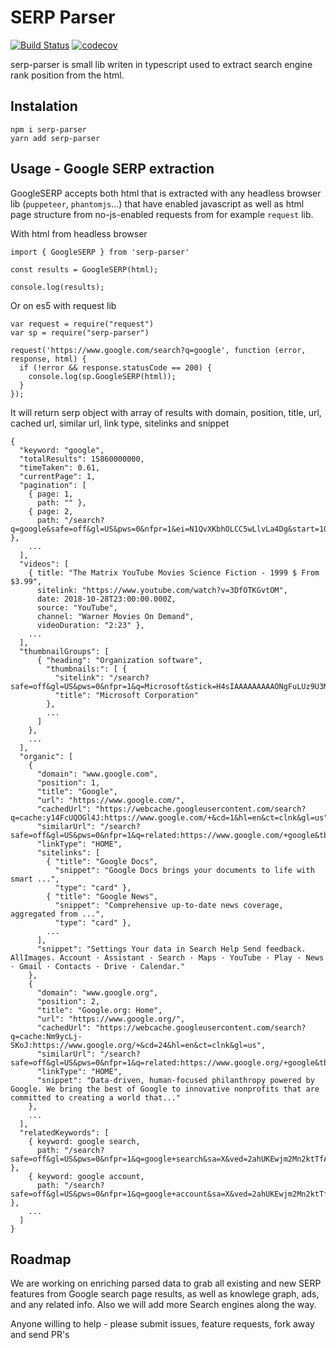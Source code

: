 # SERP Parser

[![Build Status](https://travis-ci.org/zlurad/serp-parser.svg?branch=master)](https://travis-ci.org/zlurad/serp-parser) [![codecov](https://codecov.io/gh/zlurad/serp-parser/branch/master/graph/badge.svg)](https://codecov.io/gh/zlurad/serp-parser)

serp-parser is small lib writen in typescript used to extract search engine rank position from the html.

## Instalation

```
npm i serp-parser
yarn add serp-parser
```

## Usage - Google SERP extraction

GoogleSERP accepts both html that is extracted with any headless browser lib (`puppeteer`, `phantomjs`...) that have enabled javascript as well as html page structure from no-js-enabled requests from for example `request` lib.

With html from headless browser

```
import { GoogleSERP } from 'serp-parser'

const results = GoogleSERP(html);

console.log(results);
```

Or on es5 with request lib

```
var request = require("request")
var sp = require("serp-parser")

request('https://www.google.com/search?q=google', function (error, response, html) {
  if (!error && response.statusCode == 200) {
    console.log(sp.GoogleSERP(html));
  }
});
```

It will return serp object with array of results with domain, position, title, url, cached url, similar url, link type, sitelinks and snippet

```
{
  "keyword: "google",
  "totalResults": 15860000000,
  "timeTaken": 0.61,
  "currentPage": 1,
  "pagination": [
    { page: 1,
      path: "" },
    { page: 2,
      path: "/search?q=google&safe=off&gl=US&pws=0&nfpr=1&ei=N1QvXKbhOLCC5wLlvLa4Dg&start=10&sa=N&ved=0ahUKEwjm2Mn2ktTfAhUwwVkKHWWeDecQ8tMDCOwB" },
    ...
  ],
  "videos": [
    { title: "The Matrix YouTube Movies Science Fiction - 1999 $ From $3.99",
      sitelink: "https://www.youtube.com/watch?v=3DfOTKGvtOM",
      date: 2018-10-28T23:00:00.000Z,
      source: "YouTube",
      channel: "Warner Movies On Demand",
      videoDuration: "2:23" },
    ...
  ],
  "thumbnailGroups": [
      { "heading": "Organization software",
        "thumbnails:": [ {
          "sitelink": "/search?safe=off&gl=US&pws=0&nfpr=1&q=Microsoft&stick=H4sIAAAAAAAAAONgFuLUz9U3MDFNNk9S4gAzi8tMtGSyk630k0qLM_NSi4v1M4uLS1OLrIozU1LLEyuLVzGKp1n5F6Un5mVWJZZk5ucpFOenlZQnFqUCAMQud6xPAAAA&sa=X&ved=2ahUKEwjm2Mn2ktTfAhUwwVkKHWWeDecQxA0wHXoECAQQBQ",
          "title": "Microsoft Corporation"
        },
        ...
      ]
    },
    ...
  ],
  "organic": [
    {
      "domain": "www.google.com",
      "position": 1,
      "title": "Google",
      "url": "https://www.google.com/",
      "cachedUrl": "https://webcache.googleusercontent.com/search?q=cache:y14FcUQOGl4J:https://www.google.com/+&cd=1&hl=en&ct=clnk&gl=us",
      "similarUrl": "/search?safe=off&gl=US&pws=0&nfpr=1&q=related:https://www.google.com/+google&tbo=1&sa=X&ved=2ahUKEwjm2Mn2ktTfAhUwwVkKHWWeDecQHzAAegQIARAG",
      "linkType": "HOME",
      "sitelinks": [
        { "title": "Google Docs",
          "snippet": "Google Docs brings your documents to life with smart ...",
          "type": "card" },
        { "title": "Google News",
          "snippet": "Comprehensive up-to-date news coverage, aggregated from ...",
          "type": "card" },
        ...
      ],
      "snippet": "Settings Your data in Search Help Send feedback. AllImages. Account · Assistant · Search · Maps · YouTube · Play · News · Gmail · Contacts · Drive · Calendar."
    },
    {
      "domain": "www.google.org",
      "position": 2,
      "title": "Google.org: Home",
      "url": "https://www.google.org/",
      "cachedUrl": "https://webcache.googleusercontent.com/search?q=cache:Nm9ycLj-SKoJ:https://www.google.org/+&cd=24&hl=en&ct=clnk&gl=us",
      "similarUrl": "/search?safe=off&gl=US&pws=0&nfpr=1&q=related:https://www.google.org/+google&tbo=1&sa=X&ved=2ahUKEwjm2Mn2ktTfAhUwwVkKHWWeDecQHzAXegQIDBAF",
      "linkType": "HOME",
      "snippet": "Data-driven, human-focused philanthropy powered by Google. We bring the best of Google to innovative nonprofits that are committed to creating a world that..."
    },
    ...
  ],
  "relatedKeywords": [
    { keyword: google search,
      path: "/search?safe=off&gl=US&pws=0&nfpr=1&q=google+search&sa=X&ved=2ahUKEwjm2Mn2ktTfAhUwwVkKHWWeDecQ1QIoAHoECA0QAQ" },
    { keyword: google account,
      path: "/search?safe=off&gl=US&pws=0&nfpr=1&q=google+account&sa=X&ved=2ahUKEwjm2Mn2ktTfAhUwwVkKHWWeDecQ1QIoAXoECA0QAg" },
    ...
  ]
}
```

## Roadmap

We are working on enriching parsed data to grab all existing and new SERP features from Google search page results, as well as knowlege graph, ads, and any related info. Also we will add more Search engines along the way.

Anyone willing to help - please submit issues, feature requests, fork away and send PR's
